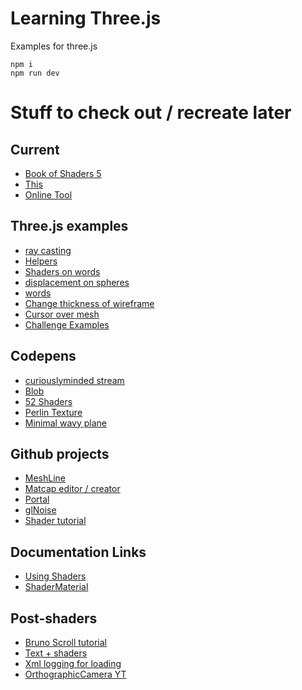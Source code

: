 # Learning Three.js

Examples for three.js

```
npm i
npm run dev
```

# Stuff to check out / recreate later

## Current

- [Book of Shaders 5](https://thebookofshaders.com/05/)
- [This](https://codepen.io/collection/ngRMbq/?cursor=ZD0wJm89MCZwPTEmdj00)
- [Online Tool](https://shawnlawson.github.io/The_Force/)

## Three.js examples

- [ray casting](https://threejs.org/examples/#webgl_interactive_raycasting_points)
- [Helpers](https://threejs.org/examples/#webgl_helpers)
- [Shaders on words](https://threejs.org/examples/#webgl_custom_attributes_lines)
- [displacement on spheres](https://threejs.org/examples/#webgl_custom_attributes)
- [words](https://github.com/mrdoob/three.js/blob/master/examples/webgl_modifier_tessellation.html)
- [Change thickness of wireframe](https://github.com/mrdoob/three.js/blob/master/examples/webgl_materials_wireframe.html)
- [Cursor over mesh](https://threejs.org/examples/#webgl_camera_cinematic)
- [Challenge Examples](https://spite.github.io/codevember-2021/)

## Codepens

- [curiouslyminded stream](https://codepen.io/ilithya/pen/OJjWWJR)
- [Blob](https://codepen.io/chriscourses/pen/qBmyGNV?editors=1010)
- [52 Shaders](https://codesandbox.io/s/the-wall-of-shaders-0ic8i?file=/src/shaders/01.js:247-258)
- [Perlin Texture](https://codepen.io/nargaw/pen/xxdWPXO?editors=1010)
- [Minimal wavy plane](https://codesandbox.io/s/02-make-some-noise-ln8xv?from-embed=&file=/src/gl/index.js)

## Github projects

- [MeshLine](https://github.com/spite/THREE.MeshLine)
- [Matcap editor / creator](https://lab.julienverneaut.com/matcap-editor/)
- [Portal](https://the-portal.netlify.app/)
- [glNoise](https://github.com/FarazzShaikh/glNoise)
- [Shader tutorial](https://github.com/marioecg/p5jsShaderExamples)

## Documentation Links

- [Using Shaders](https://www.clicktorelease.com/blog/creating-spherical-environment-mapping-shader/)
- [ShaderMaterial](https://threejs.org/docs/#api/en/materials/ShaderMaterial)

## Post-shaders

- [Bruno Scroll tutorial](https://tympanus.net/codrops/2022/01/05/crafting-scroll-based-animations-in-three-js/)
- [Text + shaders](https://tympanus.net/codrops/2019/10/10/create-text-in-three-js-with-three-bmfont-text/)
- [Xml logging for loading](https://javascript.info/xmlhttprequest)
- [OrthographicCamera YT](https://youtu.be/k3adBAnDpos)
<!--

Other

- webgl-noise https://github.com/Ashima/webgl-noise
- Shader School https://github.com/stackgl/shader-school
- oceany thing https://codepen.io/perbyhring/pen/mdMrQPm?editors=1010
- oceany thing https://raging-sea-shaders.vercel.app/
- Stripe clone https://audreyrobic.be/lab/Blobby-gradient/
- Experiments https://farazzshaikh.github.io/experiments/?src=/3D/Plane/index.html
- Inspect https://player.thebookofshaders.com/?log=160308160958
- Tweakpane https://github.com/brunosimon/my-room-in-3d/blob/main/src/Experience/Baked.js
- Bruno Room https://github.com/brunosimon/my-room-in-3d

y = mod(x,0.5); // return x modulo of 0.5
//y = fract(x); // return only the fraction part of a number
//y = ceil(x); // nearest integer that is greater than or equal to x
//y = floor(x); // nearest integer less than or equal to x
//y = sign(x); // extract the sign of x
//y = abs(x); // return the absolute value of x
//y = clamp(x,0.0,1.0); // constrain x to lie between 0.0 and 1.0
//y = min(0.0,x); // return the lesser of x and 0.0
//y = max(0.0,x); // return the greater of x and 0.0

<div class="flex-center">
    <div class="max-width-1">
        content
    </div>
</div>

-->
